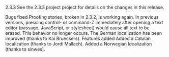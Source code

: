 2.3.3
See the 2.3.3 project project for details on the changes in this release.

Bugs fixed
Proofing stories, broken in 2.3.2, is working again.
In previous versions, pressing control- or command-Z immediately after opening a text editor (passage, JavaScript, or stylesheet) would cause all text to be erased. This behavior no longer occurs.
The German localization has been improved (thanks to Kai Brueckers).
Features added
Added a Catalan localization (thanks to Jordi Mallach).
Added a Norwegian localization (thanks to sinwes).
